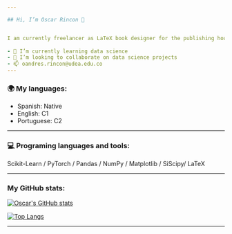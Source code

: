 ```yaml
---

## Hi, I’m Oscar Rincon 👋


I am currently freelancer as LaTeX book designer for the publishing house of the Universidad de Antioquia. I have been a lecturer in courses of physics for the biology department and the master's degree in teaching mathematics at the University of Antioquia. 
 
- 🌱 I’m currently learning data science
- 💞️ I’m looking to collaborate on data science projects
- 📫 oandres.rincon@udea.edu.co
---
```

### 🌍 My languages:

- Spanish: Native
- English: C1
- Portuguese: C2

---

### 💻 Programing languages and tools: 

Scikit-Learn / PyTorch / Pandas  / NumPy / Matplotlib / SiScipy/  LaTeX

---

### My GitHub stats: 

[![Oscar's GitHub stats](https://github-readme-stats.vercel.app/api?username=oandresrincon)](https://github.com/anuraghazra/github-readme-stats)

[![Top Langs](https://github-readme-stats.vercel.app/api/top-langs/?username=oandresrincon&layout=compact)](https://github.com/anuraghazra/github-readme-stats)


---
